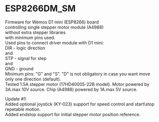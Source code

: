 # ESP8266DM_SM

Firmware for Wemos D1 mini (ESP8266) board <br>
controlling single stepper motor module (A4988) <br>
without extra stepper libraries <br>
with minimum pins used.
<br>
Used pins to connect driver module with D1 mini: 
<br>
DIR - logic direction 
<br>
and 
<br>
STP - signal for step 
<br>
and 
<br>
GND - ground
<br>
Minimum pins: "G" and "S". "D" is not obligatory in case you want move only one direction (default).
<br>
Tested 1.5A stepper motor (17HD40005-22B model). Motor powered by 3A.max 10V source. Chip (A4988) powered by 1A.max 5V source.


Update #1:<br>
Added optional joystick (KY-023) support for speed control and start\stop repetable motion.<br>
Added endstop support for initial stepper motor position reference.
